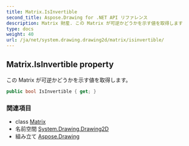 ```yaml
---
title: Matrix.IsInvertible
second_title: Aspose.Drawing for .NET API リファレンス
description: Matrix 財産. この Matrix が可逆かどうかを示す値を取得します
type: docs
weight: 40
url: /ja/net/system.drawing.drawing2d/matrix/isinvertible/
---
```

## Matrix.IsInvertible property

この Matrix が可逆かどうかを示す値を取得します。

```csharp
public bool IsInvertible { get; }
```

### 関連項目

* class [Matrix](../)
* 名前空間 [System.Drawing.Drawing2D](../../matrix/)
* 組み立て [Aspose.Drawing](../../../)


